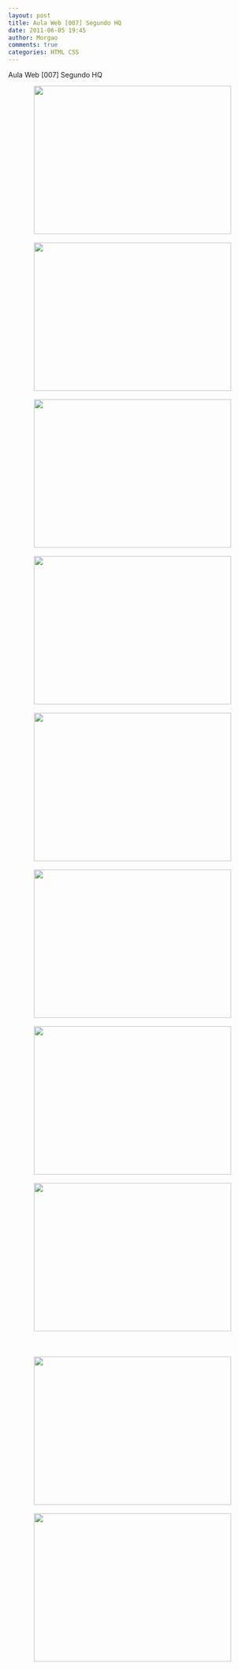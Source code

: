 ```yaml
---
layout: post
title: Aula Web [007] Segundo HQ
date: 2011-06-05 19:45
author: Morgao
comments: true
categories: HTML CSS
---
```

Aula Web [007] Segundo HQ

<div style="text-align: center;"><a href="https://blogger.googleusercontent.com/img/b/R29vZ2xl/AVvXsEirfmx8YRkZ8eTiUl0SYJXIgpY6U-11AREMHCwNksuAm3BIMev54NIh4sWD2i5P43dUzUeYSmKFg7pvdSw07NuOMekIAiuP3xIDfS15O3eIx-hjAdE6Vkc6RlIm7DdMcb5IoR0AY3cqzdg/s1600/Slide1.GIF" style="margin-left: 1em; margin-right: 1em;"><img border="0" height="300" src="https://blogger.googleusercontent.com/img/b/R29vZ2xl/AVvXsEirfmx8YRkZ8eTiUl0SYJXIgpY6U-11AREMHCwNksuAm3BIMev54NIh4sWD2i5P43dUzUeYSmKFg7pvdSw07NuOMekIAiuP3xIDfS15O3eIx-hjAdE6Vkc6RlIm7DdMcb5IoR0AY3cqzdg/s400/Slide1.GIF" width="400" /></a></div><br />
<div class="separator" style="clear: both; text-align: center;"><a href="https://blogger.googleusercontent.com/img/b/R29vZ2xl/AVvXsEhEp4isoOsKXui3spwu_3QOpE777bd5F6mbtyda65qZjOKZXiHUj4vMn4wFA_Jvi565pDcQcfP9vhTe1O4QEqGXJKkkydW6KFHybYQTFfMTTnrI5qUvwAzt7uHYZDEBuimqGrXD4qRgRGg/s1600/Slide2.GIF" imageanchor="1" style="margin-left: 1em; margin-right: 1em;"><img border="0" height="300" src="https://blogger.googleusercontent.com/img/b/R29vZ2xl/AVvXsEhEp4isoOsKXui3spwu_3QOpE777bd5F6mbtyda65qZjOKZXiHUj4vMn4wFA_Jvi565pDcQcfP9vhTe1O4QEqGXJKkkydW6KFHybYQTFfMTTnrI5qUvwAzt7uHYZDEBuimqGrXD4qRgRGg/s400/Slide2.GIF" width="400" /></a></div><br />
<div class="separator" style="clear: both; text-align: center;"><a href="https://blogger.googleusercontent.com/img/b/R29vZ2xl/AVvXsEhgHihvqvRLg90a0n4Sxmkwx9Ap5bctC4qGkLU7iTn1o9uuIysPHxxGRlyXhMIYWcogExGZ1Igt-c1Qj3uHtjPSLB0YxcSQmg7_YGZx7xG_Ir7-ZkS4nFl3e6m3VJjlgP3EVCOOoju72Rw/s1600/Slide3.GIF" imageanchor="1" style="margin-left: 1em; margin-right: 1em;"><img border="0" height="300" src="https://blogger.googleusercontent.com/img/b/R29vZ2xl/AVvXsEhgHihvqvRLg90a0n4Sxmkwx9Ap5bctC4qGkLU7iTn1o9uuIysPHxxGRlyXhMIYWcogExGZ1Igt-c1Qj3uHtjPSLB0YxcSQmg7_YGZx7xG_Ir7-ZkS4nFl3e6m3VJjlgP3EVCOOoju72Rw/s400/Slide3.GIF" width="400" /></a></div><br />
<div class="separator" style="clear: both; text-align: center;"><a href="https://blogger.googleusercontent.com/img/b/R29vZ2xl/AVvXsEgjfzAzyy4q6l0HRXoIU27ersz_noeEO8FG2jLda6qox0HOpIGUMH0xqkZUtwnlvvf5j3fdK8qUPiB0n6LFfeqMYdxk_UJR3lMW7GR9whsmKEnLLKGA0MpsapWvQ3FrM65aXiYyZCveB4s/s1600/Slide4.GIF" imageanchor="1" style="margin-left: 1em; margin-right: 1em;"><img border="0" height="300" src="https://blogger.googleusercontent.com/img/b/R29vZ2xl/AVvXsEgjfzAzyy4q6l0HRXoIU27ersz_noeEO8FG2jLda6qox0HOpIGUMH0xqkZUtwnlvvf5j3fdK8qUPiB0n6LFfeqMYdxk_UJR3lMW7GR9whsmKEnLLKGA0MpsapWvQ3FrM65aXiYyZCveB4s/s400/Slide4.GIF" width="400" /></a></div><br />
<div class="separator" style="clear: both; text-align: center;"><a href="https://blogger.googleusercontent.com/img/b/R29vZ2xl/AVvXsEiTN2eCD9gX2FrCbvDNqHL9vy8ZdUOUtiO0-9CbnyjXVVUAUJeSqVMWpE8c8aBjxeieRINzEAxj-QU7YJ9sWU8PKzA8xyCnUw5Vjx2XKm5HRqkGYTsMX5BkfrrGCrSJZhlnTC58czAkQZ8/s1600/Slide7.GIF" imageanchor="1" style="margin-left: 1em; margin-right: 1em;"><img border="0" height="300" src="https://blogger.googleusercontent.com/img/b/R29vZ2xl/AVvXsEiTN2eCD9gX2FrCbvDNqHL9vy8ZdUOUtiO0-9CbnyjXVVUAUJeSqVMWpE8c8aBjxeieRINzEAxj-QU7YJ9sWU8PKzA8xyCnUw5Vjx2XKm5HRqkGYTsMX5BkfrrGCrSJZhlnTC58czAkQZ8/s400/Slide7.GIF" width="400" /></a></div><br />
<div class="separator" style="clear: both; text-align: center;"><a href="https://blogger.googleusercontent.com/img/b/R29vZ2xl/AVvXsEjnr0sXB9b9JOzKRG3-Tigzgix1OF2GY0PyATVmQgta4ubp8EbJHUJxNHVoeJI1LUxJIfoCbDz9W8WAzy5zPaPRbzQ9TgE0OPJLLVfq4wcHP_g8Rd_2lDPG8Phf-b92cdZhl65hz3_dMfg/s1600/Slide6.GIF" imageanchor="1" style="margin-left: 1em; margin-right: 1em;"><img border="0" height="300" src="https://blogger.googleusercontent.com/img/b/R29vZ2xl/AVvXsEjnr0sXB9b9JOzKRG3-Tigzgix1OF2GY0PyATVmQgta4ubp8EbJHUJxNHVoeJI1LUxJIfoCbDz9W8WAzy5zPaPRbzQ9TgE0OPJLLVfq4wcHP_g8Rd_2lDPG8Phf-b92cdZhl65hz3_dMfg/s400/Slide6.GIF" width="400" /></a></div><br />
<div class="separator" style="clear: both; text-align: center;"><a href="https://blogger.googleusercontent.com/img/b/R29vZ2xl/AVvXsEjjMVZXtDTTnGSLN0_qJAePd2UV6lBQIaVDUK6Fv8zvz5vEoXrAPKdgpeHMawq87SPpER7Ts2-sjU3KlsKr1o4UN2q7_uRzOBXE9AwFO7YDF__Of0ft9_VQpaOz7INPGfbCbJgdUwAaCtA/s1600/Slide5.GIF" imageanchor="1" style="margin-left: 1em; margin-right: 1em;"><img border="0" height="300" src="https://blogger.googleusercontent.com/img/b/R29vZ2xl/AVvXsEjjMVZXtDTTnGSLN0_qJAePd2UV6lBQIaVDUK6Fv8zvz5vEoXrAPKdgpeHMawq87SPpER7Ts2-sjU3KlsKr1o4UN2q7_uRzOBXE9AwFO7YDF__Of0ft9_VQpaOz7INPGfbCbJgdUwAaCtA/s400/Slide5.GIF" width="400" /><span id="goog_836310512"></span><span id="goog_836310513"></span></a></div><br />
<div class="separator" style="clear: both; text-align: center;"><a href="https://blogger.googleusercontent.com/img/b/R29vZ2xl/AVvXsEhruRqmZw0PNS9KrWp4RfVj2b_mIQXactMr8SEbzitSukRFi7fOksU0qStmET-XCHsdRI8UEewsokzmNUqMfhB6Ed0ZDZDcmkw8oAmeDp5DcfmDoHoJNzQVthXeqHw96-5XXwFW6uP6_ok/s1600/Slide8.GIF" imageanchor="1" style="margin-left: 1em; margin-right: 1em;"><img border="0" height="300" src="https://blogger.googleusercontent.com/img/b/R29vZ2xl/AVvXsEhruRqmZw0PNS9KrWp4RfVj2b_mIQXactMr8SEbzitSukRFi7fOksU0qStmET-XCHsdRI8UEewsokzmNUqMfhB6Ed0ZDZDcmkw8oAmeDp5DcfmDoHoJNzQVthXeqHw96-5XXwFW6uP6_ok/s400/Slide8.GIF" width="400" /></a></div><br />
<div class="separator" style="clear: both; text-align: center;"><a href="https://blogger.googleusercontent.com/img/b/R29vZ2xl/AVvXsEjR4tOsvd0WsZKXU1ZYhrSZw0EGixyuwSPmnJGAMOhdLwcRwo46jLBWOwVnZ4VtbSGCBNxjSAbwOFLMD0LUElWsYLeFQ3gjejEECUOrMOUAQRD3Sjce5YV8q0O75MUFqtWupRdjd0qYCpw/s1600/Slide9.GIF" imageanchor="1" style="margin-left: 1em; margin-right: 1em;"><br />
</a></div><br />
<div class="separator" style="clear: both; text-align: center;"><a href="https://blogger.googleusercontent.com/img/b/R29vZ2xl/AVvXsEggKY6i_4N-rmrNe5eZga2IIhyttFHCyjp9WvTifTEp5B4yJEDvslBjI7j7ABr2OxAvXVOHSSMSmAPfFnfIbv_CCWIJSMHDA8745IGs0crjWlw6CazA8nRM9HPfsOWsBFA8lIjh73AB1u0/s1600/Slide10.GIF" imageanchor="1" style="margin-left: 1em; margin-right: 1em;"><img border="0" height="300" src="https://blogger.googleusercontent.com/img/b/R29vZ2xl/AVvXsEggKY6i_4N-rmrNe5eZga2IIhyttFHCyjp9WvTifTEp5B4yJEDvslBjI7j7ABr2OxAvXVOHSSMSmAPfFnfIbv_CCWIJSMHDA8745IGs0crjWlw6CazA8nRM9HPfsOWsBFA8lIjh73AB1u0/s400/Slide10.GIF" width="400" /></a></div><br />
<div class="separator" style="clear: both; text-align: center;"><a href="https://blogger.googleusercontent.com/img/b/R29vZ2xl/AVvXsEiCfEc1uY08lbMqobsg6AnzIDqgHM3dqBVA5yMgBFVGMyX8NnuXGZTQHBv-aWdhizmfWZYhY9-SpRVXOQhNUkXPS8OYIljWsdTvKaUdGiEztpkuWKmNDBdnxkCbmEdYa1rwYNt9eMlY34k/s1600/Slide11.GIF" imageanchor="1" style="margin-left: 1em; margin-right: 1em;"><img border="0" height="300" src="https://blogger.googleusercontent.com/img/b/R29vZ2xl/AVvXsEiCfEc1uY08lbMqobsg6AnzIDqgHM3dqBVA5yMgBFVGMyX8NnuXGZTQHBv-aWdhizmfWZYhY9-SpRVXOQhNUkXPS8OYIljWsdTvKaUdGiEztpkuWKmNDBdnxkCbmEdYa1rwYNt9eMlY34k/s400/Slide11.GIF" width="400" /></a></div><div class="separator" style="clear: both; text-align: center;"><a href="https://blogger.googleusercontent.com/img/b/R29vZ2xl/AVvXsEivDVO1qCl3hVto3lH9xrB2rrX0Zj8TXGK-Mnt1aczX21PuMn-yHUD00X-ntzVG95njxF8Rc0gfOyCYk6NG-SFxKgXd-BityQcS4DS7jdeHbtf1l1-3xEmRUrEfrht30qrKuqOd25PogJo/s1600/Slide3.GIF" imageanchor="1" style="margin-left: 1em; margin-right: 1em;"><br />
</a></div><br />
<div class="separator" style="clear: both; text-align: center;"><a href="https://blogger.googleusercontent.com/img/b/R29vZ2xl/AVvXsEhymh1Nnl-YkhNty4vc13w7DeJoCQrwrHh12NLpp41UYSbVKoaFkb9VRPWS5tOU7sSgwbVW2Y1am6xL_xiy7LTFScVzo7xBEs5UnQ7t0E9rc4favjNT7mSKKYZXJBDHP0pFX0Hoh9s5F0I/s1600/Slide4.GIF" imageanchor="1" style="margin-left: 1em; margin-right: 1em;"><br />
</a></div>